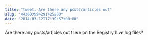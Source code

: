 ```yaml
---
title: "tweet: Are there any posts/articles out"
slug: "443803594291425280"
date: "2014-03-12T17:39:57+00:00"
---
```

Are there any posts/articles out there on the Registry hive log files?